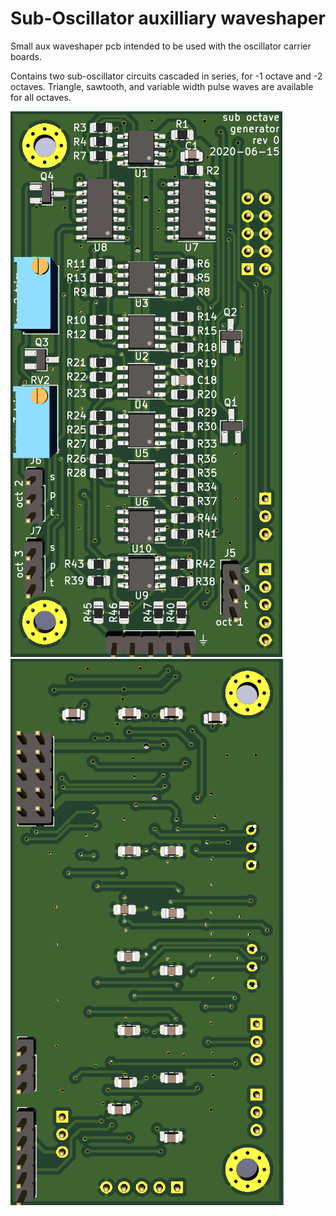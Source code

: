 # Sub-Oscillator auxilliary waveshaper

Small aux waveshaper pcb intended to be used with the oscillator carrier boards.

Contains two sub-oscillator circuits cascaded in series, for -1 octave and -2 octaves. Triangle, sawtooth, and variable width pulse waves are available for all octaves.

![](pics/pcb_front.png) ![](pics/pcb_rear.png)